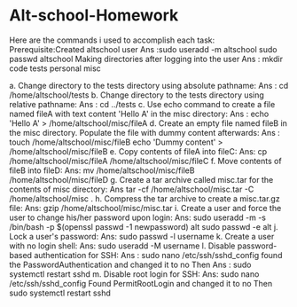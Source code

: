 # Alt-school-Homework
Here are the commands i used to accomplish each task:
Prerequisite:Created altschool user 
Ans :sudo useradd -m altschool 
sudo passwd altschool
Making directories after logging into the user 
Ans : mkdir code tests personal misc

a. Change directory to the tests directory using absolute pathname:
Ans : cd /home/altschool/tests
b. Change directory to the tests directory using relative pathname:
Ans : cd ../tests
c. Use echo command to create a file named fileA with text content 'Hello A' in the misc directory:
Ans : echo 'Hello A' > /home/altschool/misc/fileA
d. Create an empty file named fileB in the misc directory. Populate the file with dummy content afterwards:
Ans : touch /home/altschool/misc/fileB
echo 'Dummy content' > /home/altschool/misc/fileB
e. Copy contents of fileA into fileC:
Ans: cp /home/altschool/misc/fileA /home/altschool/misc/fileC
f. Move contents of fileB into fileD:
Ans: mv /home/altschool/misc/fileB /home/altschool/misc/fileD
g. Create a tar archive called misc.tar for the contents of misc directory:
Ans tar -cf /home/altschool/misc.tar -C /home/altschool/misc .
h. Compress the tar archive to create a misc.tar.gz file:
Ans: gzip /home/altschool/misc/misc.tar
i. Create a user and force the user to change his/her password upon login:
Ans: sudo useradd -m -s /bin/bash -p $(openssl passwd -1 newpassword) alt
sudo passwd -e alt
j. Lock a user's password:
Ans: sudo passwd -l username
k. Create a user with no login shell:
Ans: sudo useradd -M username
l. Disable password-based authentication for SSH:
Ans : sudo nano /etc/ssh/sshd_config
found the PasswordAuthentication and changed it to no 
Then
Ans : sudo systemctl restart sshd
m. Disable root login for SSH:
Ans: sudo nano /etc/ssh/sshd_config
Found PermitRootLogin and changed it to no 
Then 
sudo systemctl restart sshd

